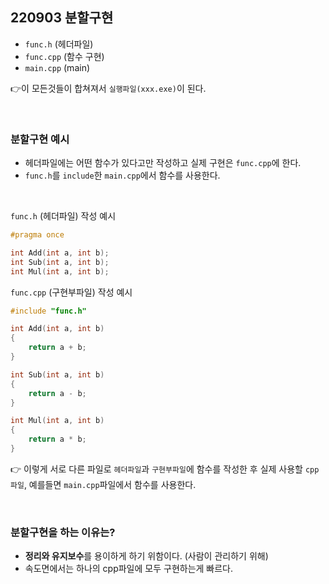 ## 220903 분할구현

* `func.h` (헤더파일)
* `func.cpp` (함수 구현)
* `main.cpp` (main)  

👉이 모든것들이 합쳐져서 `실행파일(xxx.exe)`이 된다.  

<br/>
 
 ### 분할구현 예시
* 헤더파일에는 어떤 함수가 있다고만 작성하고 실제 구현은 `func.cpp`에 한다.  
* `func.h`를 `include`한 `main.cpp`에서 함수를 사용한다.  

<br/>

`func.h` (헤더파일) 작성 예시
```cpp
#pragma once

int Add(int a, int b);
int Sub(int a, int b);
int Mul(int a, int b);

```

`func.cpp` (구현부파일) 작성 예시
```cpp
#include "func.h"

int Add(int a, int b)
{
    return a + b;
}

int Sub(int a, int b)
{
    return a - b;
}

int Mul(int a, int b)
{
    return a * b;
}

```
👉 이렇게 서로 다른 파일로 `헤더파일`과 `구현부파일`에 함수를 작성한 후 실제 사용할 `cpp파일`, 예를들면 `main.cpp`파일에서 함수를 사용한다.  

<br/>

### 분할구현을 하는 이유는?
* **정리와 유지보수**를 용이하게 하기 위함이다. (사람이 관리하기 위해)
* 속도면에서는 하나의 cpp파일에 모두 구현하는게 빠르다.